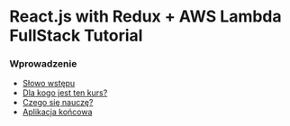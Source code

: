 # React.js with Redux + AWS Lambda FullStack Tutorial

### Wprowadzenie

* [Słowo wstępu](wprowadzenie/slowo-wstepu.md)
* [Dla kogo jest ten kurs?](wprowadzenie/dla-kogo-jest-ten-kurs.md)
* [Czego się nauczę?](wprowadzenie/czego-sie-naucze.md)
* [Aplikacja końcowa](wprowadzenie/aplikacja-koncowa.md)

